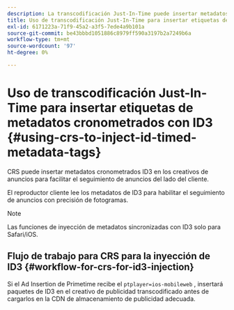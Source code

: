 ```yaml
---
description: La transcodificación Just-In-Time puede insertar metadatos cronometrados de ID3 en los creativos de anuncios para facilitar el seguimiento de anuncios en el lado del cliente.
title: Uso de transcodificación Just-In-Time para insertar etiquetas de metadatos cronometrados ID3
exl-id: 6171223a-71f9-45a2-a3f5-7ede4a9b101a
source-git-commit: be43bbbd1051886c8979ff590a3197b2a7249b6a
workflow-type: tm+mt
source-wordcount: '97'
ht-degree: 0%

---
```


# Uso de transcodificación Just-In-Time para insertar etiquetas de metadatos cronometrados con ID3 {#using-crs-to-inject-id-timed-metadata-tags}

CRS puede insertar metadatos cronometrados ID3 en los creativos de anuncios para facilitar el seguimiento de anuncios del lado del cliente.

El reproductor cliente lee los metadatos de ID3 para habilitar el seguimiento de anuncios con precisión de fotogramas.

>[!NOTE]
>
>Las funciones de inyección de metadatos sincronizadas con ID3 solo para Safari/iOS.

## Flujo de trabajo para CRS para la inyección de ID3 {#workflow-for-crs-for-id3-injection}

Si el Ad Insertion de Primetime recibe el `ptplayer=ios-mobileweb` , insertará paquetes de ID3 en el creativo de publicidad transcodificado antes de cargarlos en la CDN de almacenamiento de publicidad adecuada.
